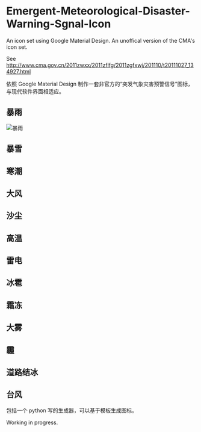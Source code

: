 # Emergent-Meteorological-Disaster-Warning-Sgnal-Icon
An icon set using Google Material Design. An unoffical version of the CMA's icon set.

See http://www.cma.gov.cn/2011zwxx/2011zflfg/2011zgfxwj/201110/t20111027_134927.html

依照 Google Material Design 制作一套非官方的“突发气象灾害预警信号”图标，与现代软件界面相适应。

## 暴雨

![暴雨](https://raw.githubusercontent.com/shevawen/Emergent-Meteorological-Disaster-Warning-Sgnal-Icon/master/set1/png/RAINSTORM_red.png)

## 暴雪
## 寒潮
## 大风
## 沙尘
## 高温
## 雷电
## 冰雹
## 霜冻
## 大雾
## 霾
## 道路结冰
## 台风

包括一个 python 写的生成器，可以基于模板生成图标。

Working in progress.
